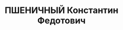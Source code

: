 ---
title: ПШЕНИЧНЫЙ Константин Федотович
description: '1903 р., с. Ліщинці Погребищенського р-ну Вінницької обл., українець,
  з селян, чл. ВКП(б), освіта середня, секретар Новотроїцького райкому КП(б)У.

  15.01.1938 р.звинувачений у належності до к/рев. організації, розстріляний 16.01.1938
  р.

  Реабілітований 23.07.1957 р.'
---